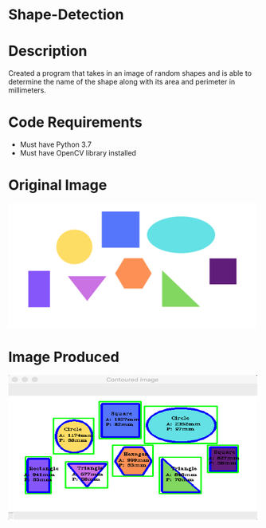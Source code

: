 # Shape-Detection

# Description
Created a program that takes in an image of random shapes and is able to determine the name of the shape along with its area and perimeter in millimeters.

# Code Requirements
- Must have Python 3.7 
- Must have OpenCV library installed

# Original Image
<img src="Resources/shapes.png" alt="alt text" width="500" height="250">

# Image Produced
<img src="Resources/shapes_detected.png" alt="alt text" width="500" height="290">

